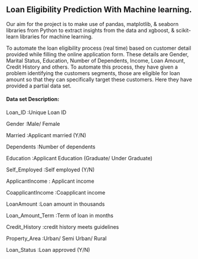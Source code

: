 ## Loan Eligibility Prediction With Machine learning.

Our aim for the project is to make use of pandas, matplotlib, & seaborn libraries from Python to extract insights from the data and xgboost, & scikit-learn libraries for machine learning.


To automate the loan eligibility process (real time) based on customer detail provided while filling the online application form. These details are Gender, Marital Status, Education, Number of Dependents, Income, Loan Amount, Credit History and others. To automate this process, they have given a problem identifying the customers segments, those are eligible for loan amount so that they can specifically target these customers. Here they have provided a partial data set.


#### Data set Description: 
Loan_ID	          :Unique Loan ID

Gender	          :Male/ Female

Married	          :Applicant married (Y/N)

Dependents	      :Number of dependents

Education	        :Applicant Education (Graduate/ Under Graduate)

Self_Employed 	  :Self employed (Y/N)

ApplicantIncome   :	Applicant income

CoapplicantIncome	:Coapplicant income

LoanAmount        :Loan amount in thousands

Loan_Amount_Term	:Term of loan in months

Credit_History    :credit history meets guidelines

Property_Area	    :Urban/ Semi Urban/ Rural

Loan_Status	       :Loan approved (Y/N)
